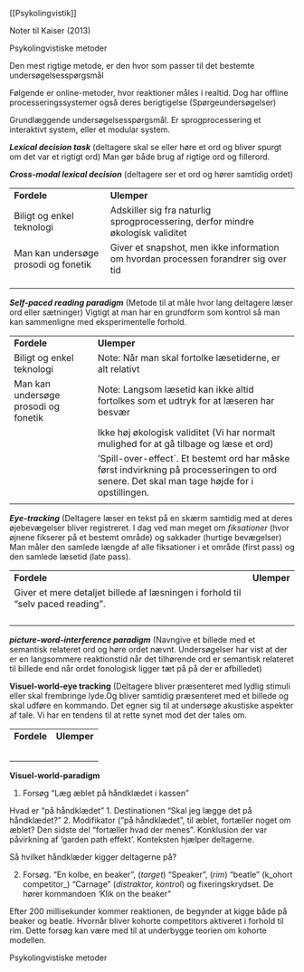 [[Psykolingvistik]]

Noter til Kaiser (2013)

  

  

Psykolingvistiske metoder

  

Den mest rigtige metode, er den hvor som passer til det bestemte undersøgelsesspørgsmål

  

Følgende er online-metoder, hvor reaktioner måles i realtid. Dog har offline processeringssystemer også deres berigtigelse (Spørgeundersøgelser)

  

Grundlæggende undersøgelsesspørgsmål. Er sprogprocessering et interaktivt system, eller et modular system. 

  

**_Lexical decision task_** (deltagere skal se eller høre et ord og bliver spurgt om det var et rigtigt ord) Man gør både brug af rigtige ord og fillerord.

**_Cross-modal lexical decision_** (deltagere ser et ord og hører samtidig ordet)

|   |   |
|---|---|
|**Fordele**|**Ulemper**|
|Biligt og enkel teknologi|Adskiller sig fra naturlig sprogprocessering, derfor mindre økologisk validitet|
|Man kan undersøge prosodi og fonetik|Giver et snapshot, men ikke information om hvordan processen forandrer sig over tid|
|||
|||
|||

  

  

  

**_Self-paced reading paradigm_** (Metode til at måle hvor lang deltagere læser ord eller sætninger) Vigtigt at man har en grundform som kontrol så man kan sammenligne med eksperimentelle forhold.

|   |   |
|---|---|
|**Fordele**|**Ulemper**|
|Biligt og enkel teknologi|Note: Når man skal fortolke læsetiderne, er alt relativt|
|Man kan undersøge prosodi og fonetik|Note: Langsom læsetid kan ikke altid fortolkes som et udtryk for at læseren har besvær|
||Ikke høj økologisk validitet (Vi har normalt mulighed for at gå tilbage og læse et ord)|
||’Spill-over-effect´. Et bestemt ord har måske først indvirkning på processeringen to ord senere. Det skal man tage højde for i opstillingen.|
|||

  

**_Eye-tracking_** (Deltagere læser en tekst på en skærm samtidig med at deres øjebevægelser bliver registreret. I dag ved man meget om _fiksationer_ (hvor øjnene fikserer på et bestemt område) og sakkader (hurtige bevægelser) Man måler den samlede længde af alle fiksationer i et område (first pass) og den samlede læsetid (late pass). 

|   |   |
|---|---|
|**Fordele**|**Ulemper**|
|Giver et mere detaljet billede af læsningen i forhold til “selv paced reading”.||
|||
|||
|||
|||

  

  

**_picture-word-interference paradigm_** (Navngive et billede med et semantisk relateret ord og høre ordet nævnt. Undersøgelser har vist at der er en langsommere reaktionstid når det tilhørende ord er semantisk relateret til billede end når ordet fonologisk ligger tæt på på der er afbilledet)

  

**Visuel-world-eye tracking** (Deltagere bliver præsenteret med lydlig stimuli eller skal frembringe lyde.Og bliver samtidig præsenteret med et billede og skal udføre en kommando. Det egner sig til at undersøge akustiske aspekter af tale. Vi har en tendens til at rette synet mod det der tales om.

  

|   |   |
|---|---|
|**Fordele**|**Ulemper**|
|||
|||
|||
|||
|||

  

  

**Visuel-world-paradigm**

1. Forsøg “Læg æblet på håndklædet i kassen”

Hvad er “på håndklædet” 1. Destinationen “Skal jeg lægge det på håndklædet?” 2. Modifikator (“på håndklædet”, til æblet, fortæller noget om æblet? Den sidste del “fortæller hvad der menes”. Konklusion der var påvirkning af ‘garden path effekt’. Konteksten hjælper deltagerne.

  

Så hvilket håndklæder kigger deltagerne på?

  

2. Forsøg. “En kolbe, en beaker”, (_target_) “Speaker”, (_rim_) “beatle” (k_ohort competitor_) “Carnage” (_distraktor, kontrol_) og fixeringskrydset. De hører kommandoen ‘Klik on the beaker”

  

Efter 200 millisekunder kommer reaktionen, de begynder at kigge både på beaker og beatle. Hvornår bliver kohorte competitors aktiveret i forhold til rim. Dette forsøg kan være med til at underbygge teorien om kohorte modellen.


Psykolingvistiske metoder

